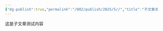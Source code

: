 ```yaml
---
{"dg-publish":true,"permalink":"/002/publish/2025/5//","title":"子文章测试","tags":["测试笔记"]}
---
```


这是子文章测试内容